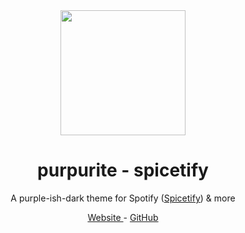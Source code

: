 <br />
<br />
<p align=center><a href=https://purpurite.ehan.dev><img width=200 height=200 src=https://purpurite.ehan.dev/colorBoxes/purple5.png></a></p>
<h1 align=center> purpurite - spicetify </h1>
<p align=center> A purple-ish-dark theme for Spotify (<a href="https://spicetify.app/">Spicetify</a>) & more </p> 
<p align=center> <a href=https://purpurite.ehan.dev> Website </a> - <a href=https://github.com/purpurite> GitHub </a> </p>

<br />
<br />

